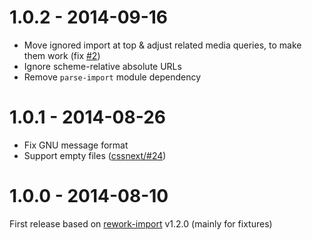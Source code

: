 # 1.0.2 - 2014-09-16

- Move ignored import at top & adjust related media queries, to make them work (fix [#2](https://github.com/postcss/postcss-import/issues/2))
- Ignore scheme-relative absolute URLs
- Remove `parse-import` module dependency

# 1.0.1 - 2014-08-26

- Fix GNU message format
- Support empty files ([cssnext/#24](https://github.com/putaindecode/cssnext/issues/24))

# 1.0.0 - 2014-08-10

First release based on [rework-import](https://github.com/reworkcss/rework-import) v1.2.0 (mainly for fixtures)
